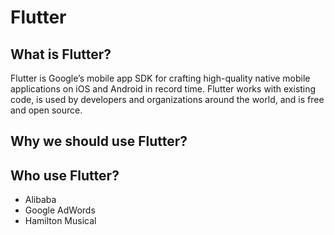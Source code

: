 # Flutter


## What is Flutter?

Flutter is Google’s mobile app SDK for crafting high-quality native mobile applications on iOS and Android in record time. 
Flutter works with existing code, is used by developers and organizations around the world, and is free and open source.

## Why we should use Flutter?



## Who use Flutter?

- Alibaba
- Google AdWords
- Hamilton Musical

